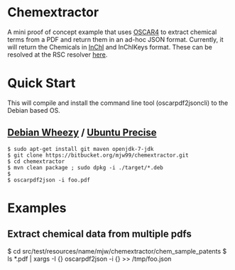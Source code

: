 # Chemextractor

A mini proof of concept example that uses [OSCAR4](https://bitbucket.org/wwmm/oscar4/wiki/Home) to extract chemical terms from a PDF and return them in an ad-hoc JSON format. Currently, it will return the Chemicals in [InChI](http://en.wikipedia.org/wiki/International_Chemical_Identifier) and InChIKeys format. These can be resolved at the RSC resolver [here](http://www.chemspider.com/inchi-resolver/Resolver.aspx).

# Quick Start

This will compile and install the command line tool (oscarpdf2jsoncli) to the Debian based OS.

## [Debian Wheezy](http://www.debian.org/releases/wheezy/) / [Ubuntu Precise](http://releases.ubuntu.com/precise/)

    $ sudo apt-get install git maven openjdk-7-jdk
    $ git clone https://bitbucket.org/mjw99/chemextractor.git
    $ cd chemextractor
    $ mvn clean package ; sudo dpkg -i ./target/*.deb
    $
    $ oscarpdf2json -i foo.pdf

# Examples

## Extract chemical data from multiple pdfs
   
   $ cd src/test/resources/name/mjw/chemextractor/chem_sample_patents
   $ ls *.pdf | xargs -I {} oscarpdf2json -i {} >> /tmp/foo.json
